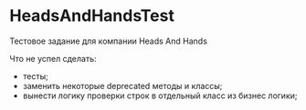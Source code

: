 # HeadsAndHandsTest

Тестовое задание для компании Heads And Hands

Что не успел сделать:
- тесты;
- заменить некоторые deprecated методы и классы;
- вынести логику проверки строк в отдельный класс из бизнес логики;

